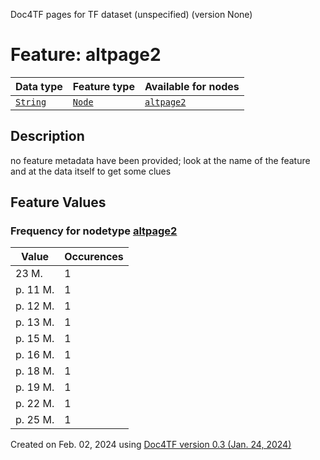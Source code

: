 Doc4TF pages for TF dataset (unspecified) (version None)
# Feature: altpage2
Data type|Feature type|Available for nodes
---|---|---
[`String`](featurebydatatype.md#string)|[`Node`](featurebytype.md#node)| [`altpage2`](featurebynodetype.md#altpage2) 
## Description
no feature metadata have been provided; look at the name of the feature and at the data itself to get some clues
## Feature Values
### Frequency for nodetype [altpage2](featurebynodetype.md#altpage2)
Value|Occurences
---|---
23 Μ.|1
p. 11 M.|1
p. 12 M.|1
p. 13 M.|1
p. 15 M.|1
p. 16 Μ.|1
p. 18 Μ.|1
p. 19 M.|1
p. 22 Μ.|1
p. 25 M.|1
 

Created on Feb. 02, 2024 using [Doc4TF  version 0.3 (Jan. 24, 2024)](https://github.com/tonyjurg/Doc4TF) 